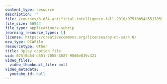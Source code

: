 ```yaml
---
content_type: resource
description: ''
file: /courses/6-034-artificial-intelligence-fall-2010/075f0b54d551705535879060e839c321_dARl_gGrS4o.srt
file_size: 56944
file_type: application/x-subrip
learning_resource_types: []
license: https://creativecommons.org/licenses/by-nc-sa/4.0/
ocw_type: OCWFile
resourcetype: Other
title: 3play caption file
uid: 075f0b54-d551-7055-3587-9060e839c321
video_files:
  video_thumbnail_file: null
video_metadata:
  youtube_id: null
---
```

